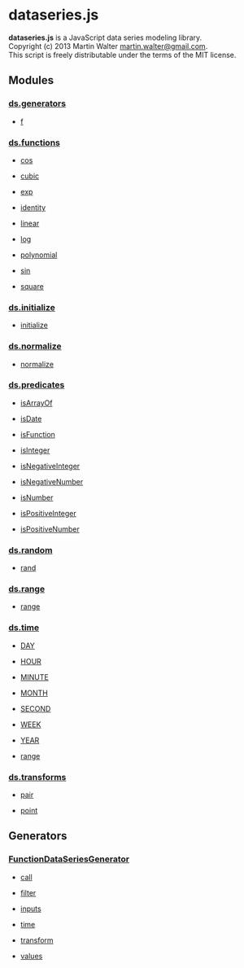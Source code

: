 

# dataseries.js

**dataseries.js** is a JavaScript data series modeling library.<br>
Copyright (c) 2013 Martin Walter <martin.walter@gmail.com>.<br>
This script is freely distributable under the terms of the MIT license.

## Modules

### <a href="ds.generators.html">ds.generators</a>

- <a href="ds.generators.html#f">f</a>

### <a href="ds.functions.html">ds.functions</a>

- <a href="ds.functions.html#cos">cos</a>

- <a href="ds.functions.html#cubic">cubic</a>

- <a href="ds.functions.html#exp">exp</a>

- <a href="ds.functions.html#identity">identity</a>

- <a href="ds.functions.html#linear">linear</a>

- <a href="ds.functions.html#log">log</a>

- <a href="ds.functions.html#polynomial">polynomial</a>

- <a href="ds.functions.html#sin">sin</a>

- <a href="ds.functions.html#square">square</a>

### <a href="ds.initialize.html">ds.initialize</a>

- <a href="ds.initialize.html#initialize">initialize</a>

### <a href="ds.normalize.html">ds.normalize</a>

- <a href="ds.normalize.html#normalize">normalize</a>

### <a href="ds.predicates.html">ds.predicates</a>

- <a href="ds.predicates.html#isArrayOf">isArrayOf</a>

- <a href="ds.predicates.html#isDate">isDate</a>

- <a href="ds.predicates.html#isFunction">isFunction</a>

- <a href="ds.predicates.html#isInteger">isInteger</a>

- <a href="ds.predicates.html#isNegativeInteger">isNegativeInteger</a>

- <a href="ds.predicates.html#isNegativeNumber">isNegativeNumber</a>

- <a href="ds.predicates.html#isNumber">isNumber</a>

- <a href="ds.predicates.html#isPositiveInteger">isPositiveInteger</a>

- <a href="ds.predicates.html#isPositiveNumber">isPositiveNumber</a>

### <a href="ds.random.html">ds.random</a>

- <a href="ds.random.html#rand">rand</a>

### <a href="ds.range.html">ds.range</a>

- <a href="ds.range.html#range">range</a>

### <a href="ds.time.html">ds.time</a>

- <a href="ds.time.html#DAY">DAY</a>

- <a href="ds.time.html#HOUR">HOUR</a>

- <a href="ds.time.html#MINUTE">MINUTE</a>

- <a href="ds.time.html#MONTH">MONTH</a>

- <a href="ds.time.html#SECOND">SECOND</a>

- <a href="ds.time.html#WEEK">WEEK</a>

- <a href="ds.time.html#YEAR">YEAR</a>

- <a href="ds.time.html#range">range</a>

### <a href="ds.transforms.html">ds.transforms</a>

- <a href="ds.transforms.html#pair">pair</a>

- <a href="ds.transforms.html#point">point</a>

## Generators

### <a href="FunctionDataSeriesGenerator.html">FunctionDataSeriesGenerator</a>

- <a href="FunctionDataSeriesGenerator.html#call">call</a>

- <a href="FunctionDataSeriesGenerator.html#filter">filter</a>

- <a href="FunctionDataSeriesGenerator.html#inputs">inputs</a>

- <a href="FunctionDataSeriesGenerator.html#time">time</a>

- <a href="FunctionDataSeriesGenerator.html#transform">transform</a>

- <a href="FunctionDataSeriesGenerator.html#values">values</a>

